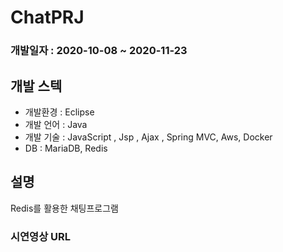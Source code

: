# ChatPRJ
 
### 개발일자 : 2020-10-08 ~ 2020-11-23    
## 개발 스텍  

  - 개발환경 : Eclipse
  - 개발 언어 : Java
  - 개발 기술 : JavaScript , Jsp , Ajax , Spring MVC, Aws, Docker
  - DB : MariaDB, Redis
  
## 설명  
Redis를 활용한 채팅프로그램

### 시연영상 URL
> 

